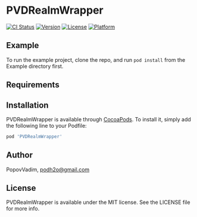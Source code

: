 # PVDRealmWrapper

[![CI Status](http://img.shields.io/travis/PopovVadim/PVDRealmWrapper.svg?style=flat)](https://travis-ci.org/PopovVadim/PVDRealmWrapper)
[![Version](https://img.shields.io/cocoapods/v/PVDRealmWrapper.svg?style=flat)](http://cocoapods.org/pods/PVDRealmWrapper)
[![License](https://img.shields.io/cocoapods/l/PVDRealmWrapper.svg?style=flat)](http://cocoapods.org/pods/PVDRealmWrapper)
[![Platform](https://img.shields.io/cocoapods/p/PVDRealmWrapper.svg?style=flat)](http://cocoapods.org/pods/PVDRealmWrapper)

## Example

To run the example project, clone the repo, and run `pod install` from the Example directory first.

## Requirements

## Installation

PVDRealmWrapper is available through [CocoaPods](http://cocoapods.org). To install
it, simply add the following line to your Podfile:

```ruby
pod 'PVDRealmWrapper'
```

## Author

PopovVadim, podh2o@gmail.com

## License

PVDRealmWrapper is available under the MIT license. See the LICENSE file for more info.
